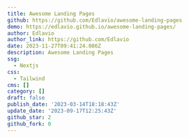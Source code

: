 ```yaml
---
title: Awesome Landing Pages
github: https://github.com/Edlavio/awesome-landing-pages
demo: https://edlavio.github.io/awesome-landing-pages/
author: Edlavio
author_link: https://github.com/Edlavio
date: 2023-11-27T09:41:24.086Z
description: Awesome Landing Pages
ssg:
  - Nextjs
css:
  - Tailwind
cms: []
category: []
draft: false
publish_date: '2023-03-14T18:18:43Z'
update_date: '2023-09-17T12:25:43Z'
github_star: 2
github_fork: 0
---
```

